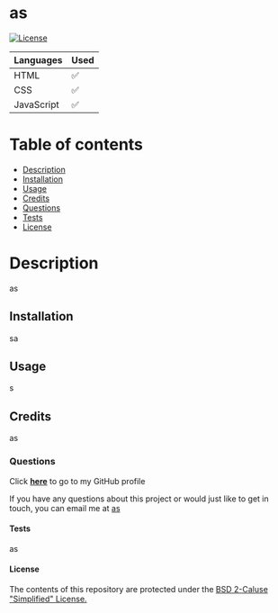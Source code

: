 # as

[![License](https://img.shields.io/badge/License-BSD_2--Clause-orange.svg)](https://opensource.org/licenses/BSD-2-Clause)

|  Languages  |    Used     |
| ----------- | ----------- |
| HTML | ✅ |
| CSS | ✅ |
| JavaScript | ✅ |


# Table of contents
* [Description](#description)
* [Installation](#installation)
* [Usage](#usage)
* [Credits](#credits)
* [Questions](#questions)
* [Tests](#tests)
* [License](#license)

# Description
as

## Installation
sa

## Usage
s

## Credits
as

### Questions
Click <a href="https://github.com/as" target="_blank">**here**<a> to go to my GitHub profile

If you have any questions about this project or would just like to get in touch, you can email me at <a href="mailto:as" target="_blank">as</a>

#### Tests
as

#### License
The contents of this repository are protected under the <a href="https://opensource.org/licenses/BSD-2-Clause)">BSD 2-Caluse "Simplified" License.</a>